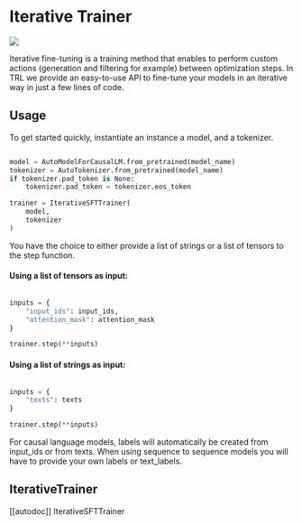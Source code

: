 # Iterative Trainer

[![](https://img.shields.io/badge/All_models-Iterative_SFT-blue)](https://huggingface.co/models?other=iterative-sft,trl)


Iterative fine-tuning is a training method that enables to perform custom actions (generation and filtering for example) between optimization steps. In TRL we provide an easy-to-use API to fine-tune your models in an iterative way in just a few lines of code.

## Usage

To get started quickly, instantiate an instance a model, and a tokenizer.

```python

model = AutoModelForCausalLM.from_pretrained(model_name)
tokenizer = AutoTokenizer.from_pretrained(model_name)
if tokenizer.pad_token is None:
    tokenizer.pad_token = tokenizer.eos_token

trainer = IterativeSFTTrainer(
    model,
    tokenizer
)

```

You have the choice to either provide a list of strings or a list of tensors to the step function. 

#### Using a list of tensors as input:

```python

inputs = {
    "input_ids": input_ids,
    "attention_mask": attention_mask
}

trainer.step(**inputs)

```

#### Using a list of strings as input:

```python

inputs = {
    "texts": texts
}

trainer.step(**inputs)

```

For causal language models, labels will automatically be created from input_ids or from texts. When using sequence to sequence models you will have to provide your own labels or text_labels.

## IterativeTrainer

[[autodoc]] IterativeSFTTrainer
